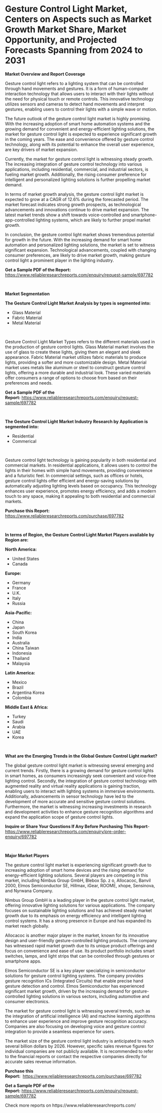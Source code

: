 <p><h1>Gesture Control Light Market, Centers on Aspects such as Market Growth Market Share, Market Opportunity, and Projected Forecasts Spanning from 2024 to 2031</h1></p><p><strong>Market Overview and Report Coverage</strong></p>
<p><p>Gesture control light refers to a lighting system that can be controlled through hand movements and gestures. It is a form of human-computer interaction technology that allows users to interact with their lights without the need for physical touch or remote controls. This innovative technology utilizes sensors and cameras to detect hand movements and interpret gestures, enabling users to control their lights with a simple wave or motion.</p><p>The future outlook of the gesture control light market is highly promising. With the increasing adoption of smart home automation systems and the growing demand for convenient and energy-efficient lighting solutions, the market for gesture control light is expected to experience significant growth in the coming years. The ease and convenience offered by gesture control technology, along with its potential to enhance the overall user experience, are key drivers of market expansion.</p><p>Currently, the market for gesture control light is witnessing steady growth. The increasing integration of gesture control technology into various applications, including residential, commercial, and industrial sectors, is fueling market growth. Additionally, the rising consumer preference for intelligent and personalized lighting solutions is further propelling market demand.</p><p>In terms of market growth analysis, the gesture control light market is expected to grow at a CAGR of 12.6% during the forecasted period. The market forecast indicates strong growth prospects, as technological advancements and innovations continue to drive market expansion. The latest market trends show a shift towards voice-controlled and smartphone-app-controlled lighting systems, which are likely to further propel market growth.</p><p>In conclusion, the gesture control light market shows tremendous potential for growth in the future. With the increasing demand for smart home automation and personalized lighting solutions, the market is set to witness significant expansion. Technological advancements, coupled with changing consumer preferences, are likely to drive market growth, making gesture control light a prominent player in the lighting industry.</p></p>
<p><strong>Get a Sample PDF of the Report:</strong> <a href="https://www.reliableresearchreports.com/enquiry/request-sample/697782">https://www.reliableresearchreports.com/enquiry/request-sample/697782</a></p>
<p>&nbsp;</p>
<p><strong>Market Segmentation</strong></p>
<p><strong>The Gesture Control Light Market Analysis by types is segmented into:</strong></p>
<p><ul><li>Glass Material</li><li>Fabric Material</li><li>Metal Material</li></ul></p>
<p>&nbsp;</p>
<p><p>Gesture Control Light Market Types refers to the different materials used in the production of gesture control lights. Glass Material market involves the use of glass to create these lights, giving them an elegant and sleek appearance. Fabric Material market utilizes fabric materials to produce lights, providing a softer and more customizable design. Metal Material market uses metals like aluminum or steel to construct gesture control lights, offering a more durable and industrial look. These varied materials offer consumers a range of options to choose from based on their preferences and needs.</p></p>
<p><strong>Get a Sample PDF of the Report:</strong>&nbsp;<a href="https://www.reliableresearchreports.com/enquiry/request-sample/697782">https://www.reliableresearchreports.com/enquiry/request-sample/697782</a></p>
<p>&nbsp;</p>
<p><strong>The Gesture Control Light Market Industry Research by Application is segmented into:</strong></p>
<p><ul><li>Residential</li><li>Commerical</li></ul></p>
<p>&nbsp;</p>
<p><p>Gesture control light technology is gaining popularity in both residential and commercial markets. In residential applications, it allows users to control the lights in their homes with simple hand movements, providing convenience and a futuristic feel. In commercial settings, such as offices or hotels, gesture control lights offer efficient and energy-saving solutions by automatically adjusting lighting levels based on occupancy. This technology enhances user experience, promotes energy efficiency, and adds a modern touch to any space, making it appealing to both residential and commercial markets.</p></p>
<p><strong>Purchase this Report:</strong>&nbsp; <a href="https://www.reliableresearchreports.com/purchase/697782">https://www.reliableresearchreports.com/purchase/697782</a></p>
<p>&nbsp;</p>
<p><strong>In terms of Region, the Gesture Control Light Market Players available by Region are:</strong></p>
<p>
    <p> <strong> North America: </strong>
        <ul>
            <li>United States</li>
            <li>Canada</li>
        </ul>
        </p> 
    <p> <strong> Europe: </strong>
        <ul>
            <li>Germany</li>
            <li>France</li>
            <li>U.K.</li>
            <li>Italy</li>
            <li>Russia</li>
        </ul>
        </p> 
    <p> <strong> Asia-Pacific: </strong>
        <ul>
            <li>China</li>
            <li>Japan</li>
            <li>South Korea</li>
            <li>India</li>
            <li>Australia</li>
            <li>China Taiwan</li>
            <li>Indonesia</li>
            <li>Thailand</li>
            <li>Malaysia</li>
        </ul>
        </p> 
    <p> <strong> Latin America: </strong>
        <ul>
            <li>Mexico</li>
            <li>Brazil</li>
            <li>Argentina Korea</li>
            <li>Colombia</li>
        </ul>
        </p> 
    <p> <strong> Middle East & Africa: </strong>
        <ul>
            <li>Turkey</li>
            <li>Saudi</li>
            <li>Arabia</li>
            <li>UAE</li>
            <li>Korea</li>
        </ul>
    </p>
    </p>
<p>&nbsp;</p>
<p><strong>What are the Emerging Trends in the Global Gesture Control Light market?</strong></p>
<p><p>The global gesture control light market is witnessing several emerging and current trends. Firstly, there is a growing demand for gesture control lights in smart homes, as consumers increasingly seek convenient and voice-free lighting control. Secondly, the integration of gesture control technology with augmented reality and virtual reality applications is gaining traction, enabling users to interact with lighting systems in immersive environments. Additionally, advancements in sensor technology have led to the development of more accurate and sensitive gesture control solutions. Furthermore, the market is witnessing increasing investments in research and development activities to enhance gesture recognition algorithms and expand the application scope of gesture control lights.</p></p>
<p><strong>Inquire or Share Your Questions If Any Before Purchasing This Report</strong>- <a href="https://www.reliableresearchreports.com/enquiry/pre-order-enquiry/697782">https://www.reliableresearchreports.com/enquiry/pre-order-enquiry/697782</a></p>
<p>&nbsp;</p>
<p><strong>Major Market Players</strong></p>
<p><p>The gesture control light market is experiencing significant growth due to increasing adoption of smart home devices and the rising demand for energy-efficient lighting solutions. Several players are competing in this market, including Nimbus Group GmbH, Blebox Sp. z o, Allocacoc, Banvil 2000, Elmos Semiconductor SE, Hillmax, iGear, ROOME, xhope, Sensinova, and Nyrwana Company. </p><p>Nimbus Group GmbH is a leading player in the gesture control light market, offering innovative lighting solutions for various applications. The company focuses on sustainable lighting solutions and has achieved steady market growth due to its emphasis on energy efficiency and intelligent lighting control systems. It has a strong presence in Europe and has expanded its market reach globally.</p><p>Allocacoc is another major player in the market, known for its innovative design and user-friendly gesture-controlled lighting products. The company has witnessed rapid market growth due to its unique product offerings and focus on convenience and ease of use. Its product portfolio includes smart switches, lamps, and light strips that can be controlled through gestures or smartphone apps.</p><p>Elmos Semiconductor SE is a key player specializing in semiconductor solutions for gesture control lighting systems. The company provides gesture recognition ICs (Integrated Circuits) that enable precise hand gesture detection and control. Elmos Semiconductor has experienced significant market growth, driven by the increasing demand for gesture-controlled lighting solutions in various sectors, including automotive and consumer electronics.</p><p>The market for gesture control light is witnessing several trends, such as the integration of artificial intelligence (AI) and machine learning algorithms to enhance user experience and improve gesture recognition accuracy. Companies are also focusing on developing voice and gesture control integration to provide a seamless experience for users.</p><p>The market size of the gesture control light industry is anticipated to reach several billion dollars by 2026. However, specific sales revenue figures for individual companies are not publicly available. It is recommended to refer to the financial reports or contact the respective companies directly for accurate sales revenue information.</p></p>
<p><strong>Purchase this Report:</strong>&nbsp;&nbsp;<a href="https://www.reliableresearchreports.com/purchase/697782">https://www.reliableresearchreports.com/purchase/697782</a></p>
<p></p>
<p><strong>Get a Sample PDF of the Report:</strong>&nbsp;<a href="https://www.reliableresearchreports.com/enquiry/request-sample/697782">https://www.reliableresearchreports.com/enquiry/request-sample/697782</a></p>
<p>Check more reports on https://www.reliableresearchreports.com/</p>